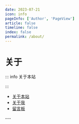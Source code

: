 ```yaml
---
date: 2023-07-21
icon: info
pageInfo: ['Author', 'PageView']
article: false
timeline: false
index: false
permalink: /about/
---
```


# 关于

::: info 关于本站

:::

- [关于本站](./website.md)
- [关于我](./me.md)
- [留言板](./guestbook.md)

<Catalog base='/about/' />
---
